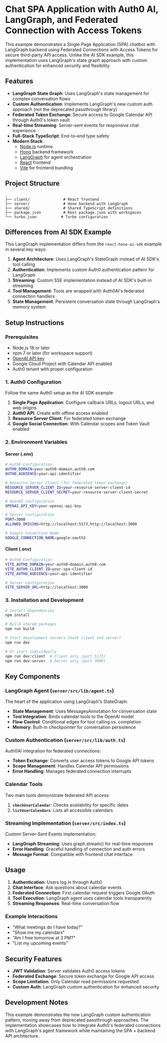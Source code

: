 # Chat SPA Application with Auth0 AI, LangGraph, and Federated Connection with Access Tokens

This example demonstrates a Single Page Application (SPA) chatbot with LangGraph backend using Federated Connections with Access Tokens for secure third-party API access. Unlike the AI SDK example, this implementation uses LangGraph's state graph approach with custom authentication for enhanced security and flexibility.

## Features

- **LangGraph State Graph**: Uses LangGraph's state management for complex conversation flows
- **Custom Authentication**: Implements LangGraph's new custom auth approach (not the deprecated passthrough library)
- **Federated Token Exchange**: Secure access to Google Calendar API through Auth0's token vault
- **Real-time Streaming**: Server-sent events for responsive chat experience
- **Full-Stack TypeScript**: End-to-end type safety
- **Modern Stack**:
  - [Node.js](https://nodejs.org) runtime
  - [Hono](https://hono.dev) backend framework
  - [LangGraph](https://langchain-ai.github.io/langgraphjs/) for agent orchestration
  - [React](https://react.dev) frontend
  - [Vite](https://vitejs.dev) for frontend bundling

## Project Structure

```
.
├── client/               # React frontend
├── server/               # Hono backend with LangGraph
├── shared/               # Shared TypeScript definitions
├── package.json          # Root package.json with workspaces
└── turbo.json           # Turbo configuration
```

## Differences from AI SDK Example

This LangGraph implementation differs from the `react-hono-ai-sdk` example in several key ways:

1. **Agent Architecture**: Uses LangGraph's StateGraph instead of AI SDK's tool calling
2. **Authentication**: Implements custom Auth0 authentication pattern for LangGraph
3. **Streaming**: Custom SSE implementation instead of AI SDK's built-in streaming
4. **Tool Management**: Tools are wrapped with Auth0AI's federated connection handlers
5. **State Management**: Persistent conversation state through LangGraph's memory system

## Setup Instructions

### Prerequisites

- Node.js 18 or later
- npm 7 or later (for workspace support)
- [OpenAI API key](https://platform.openai.com/docs/libraries#create-and-export-an-api-key)
- Google Cloud Project with Calendar API enabled
- Auth0 tenant with proper configuration

### 1. Auth0 Configuration

Follow the same Auth0 setup as the AI SDK example:

1. **Single Page Application**: Configure callback URLs, logout URLs, and web origins
2. **Auth0 API**: Create with offline access enabled
3. **Resource Server Client**: For federated token exchange
4. **Google Social Connection**: With Calendar scopes and Token Vault enabled

### 2. Environment Variables

#### Server (.env)
```bash
# Auth0 Configuration
AUTH0_DOMAIN=your-auth0-domain.auth0.com
AUTH0_AUDIENCE=your-api-identifier

# Resource Server Client (for federated token exchange)
RESOURCE_SERVER_CLIENT_ID=your-resource-server-client-id
RESOURCE_SERVER_CLIENT_SECRET=your-resource-server-client-secret

# OpenAI Configuration
OPENAI_API_KEY=your-openai-api-key

# Server Configuration
PORT=3000
ALLOWED_ORIGINS=http://localhost:5173,http://localhost:3000

# Google Connection Name
GOOGLE_CONNECTION_NAME=google-oauth2
```

#### Client (.env)
```bash
# Auth0 Configuration
VITE_AUTH0_DOMAIN=your-auth0-domain.auth0.com
VITE_AUTH0_CLIENT_ID=your-spa-client-id
VITE_AUTH0_AUDIENCE=your-api-identifier

# Server Configuration
VITE_SERVER_URL=http://localhost:3000
```

### 3. Installation and Development

```bash
# Install dependencies
npm install

# Build shared packages
npm run build

# Start development servers (both client and server)
npm run dev

# Or start individually
npm run dev:client  # Client only (port 5173)
npm run dev:server  # Server only (port 3000)
```

## Key Components

### LangGraph Agent (`server/src/lib/agent.ts`)

The heart of the application using LangGraph's StateGraph:

- **State Management**: Uses MessagesAnnotation for conversation state
- **Tool Integration**: Binds calendar tools to the OpenAI model
- **Flow Control**: Conditional edges for tool calling vs. completion
- **Memory**: Built-in checkpointer for conversation persistence

### Custom Authentication (`server/src/lib/auth.ts`)

Auth0AI integration for federated connections:

- **Token Exchange**: Converts user access tokens to Google API tokens
- **Scope Management**: Handles Calendar API permissions
- **Error Handling**: Manages federated connection interrupts

### Calendar Tools

Two main tools demonstrate federated API access:

1. **`checkUserCalendar`**: Checks availability for specific dates
2. **`listUserCalendars`**: Lists all accessible calendars

### Streaming Implementation (`server/src/index.ts`)

Custom Server-Sent Events implementation:

- **LangGraph Streaming**: Uses graph.stream() for real-time responses
- **Error Handling**: Graceful handling of connection and auth errors
- **Message Format**: Compatible with frontend chat interface

## Usage

1. **Authentication**: Users log in through Auth0
2. **Chat Interface**: Ask questions about calendar events
3. **Federated Connection**: First calendar request triggers Google OAuth
4. **Tool Execution**: LangGraph agent uses calendar tools transparently
5. **Streaming Responses**: Real-time conversation flow

### Example Interactions

- "What meetings do I have today?"
- "Show me my calendars"
- "Am I free tomorrow at 3 PM?"
- "List my upcoming events"

## Security Features

- **JWT Validation**: Server validates Auth0 access tokens
- **Federated Exchange**: Secure token exchange for Google API access
- **Scope Limitation**: Only Calendar read permissions requested
- **Custom Auth**: LangGraph custom authentication for enhanced security

## Development Notes

This example demonstrates the new LangGraph custom authentication pattern, moving away from deprecated passthrough approaches. The implementation showcases how to integrate Auth0's federated connections with LangGraph's agent framework while maintaining the SPA + backend API architecture.
